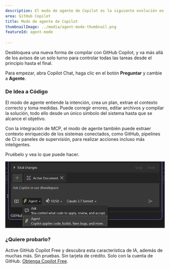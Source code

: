 ```yaml
---
description: El modo de agente de Copilot es la siguiente evolución en el desarrollo asistido por IA y se ha movido fuera de la versión preliminar.
area: GitHub Copilot
title: Modo de agente de Copilot
thumbnailImage: ../media/agent-mode-thumbnail.png
featureId: agent-mode

---
```



Desbloquea una nueva forma de compilar con GitHub Copilot, y va más allá de los avisos de un solo turno para controlar todas las tareas desde el principio hasta el final.

Para empezar, abra Copilot Chat, haga clic en el botón **Preguntar** y cambie a **Agente**.

### De Idea a Código

El modo de agente entiende la intención, crea un plan, extrae el contexto correcto y toma medidas. Puede corregir errores, editar archivos y compilar la solución, todo ello desde un único símbolo del sistema hasta que se alcance el objetivo.

Con la integración de MCP, el modo de agente también puede extraer contexto enriquecido de los sistemas conectados, como GitHub, pipelines de CI o paneles de supervisión, para realizar acciones incluso más inteligentes.

Pruébelo y vea lo que puede hacer.

![Modo de agente](../media/agent-mode.png)

### ¿Quiere probarlo?
Active GitHub Copilot Free y descubra esta característica de IA, además de muchas más.
 Sin pruebas. Sin tarjeta de crédito. Solo con la cuenta de GitHub. [Obtenga Copilot Free](https://github.com/settings/copilot).
